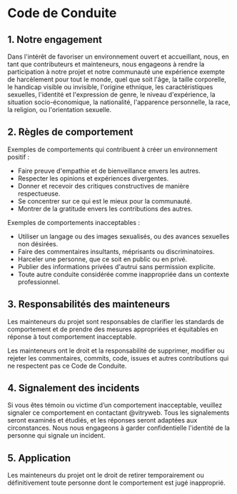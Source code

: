 # Code de Conduite

## 1. Notre engagement

Dans l'intérêt de favoriser un environnement ouvert et accueillant, nous, en tant que contributeurs et mainteneurs, nous engageons à rendre la participation à notre projet et notre communauté une expérience exempte de harcèlement pour tout le monde, quel que soit l'âge, la taille corporelle, le handicap visible ou invisible, l'origine ethnique, les caractéristiques sexuelles, l'identité et l'expression de genre, le niveau d'expérience, la situation socio-économique, la nationalité, l'apparence personnelle, la race, la religion, ou l'orientation sexuelle.

## 2. Règles de comportement

Exemples de comportements qui contribuent à créer un environnement positif :

- Faire preuve d'empathie et de bienveillance envers les autres.
- Respecter les opinions et expériences divergentes.
- Donner et recevoir des critiques constructives de manière respectueuse.
- Se concentrer sur ce qui est le mieux pour la communauté.
- Montrer de la gratitude envers les contributions des autres.

Exemples de comportements inacceptables :

- Utiliser un langage ou des images sexualisés, ou des avances sexuelles non désirées.
- Faire des commentaires insultants, méprisants ou discriminatoires.
- Harceler une personne, que ce soit en public ou en privé.
- Publier des informations privées d'autrui sans permission explicite.
- Toute autre conduite considérée comme inappropriée dans un contexte professionnel.

## 3. Responsabilités des mainteneurs

Les mainteneurs du projet sont responsables de clarifier les standards de comportement et de prendre des mesures appropriées et équitables en réponse à tout comportement inacceptable.

Les mainteneurs ont le droit et la responsabilité de supprimer, modifier ou rejeter les commentaires, commits, code, issues et autres contributions qui ne respectent pas ce Code de Conduite.

## 4. Signalement des incidents

Si vous êtes témoin ou victime d’un comportement inacceptable, veuillez signaler ce comportement en contactant @vitryweb. Tous les signalements seront examinés et étudiés, et les réponses seront adaptées aux circonstances. Nous nous engageons à garder confidentielle l'identité de la personne qui signale un incident.

## 5. Application

Les mainteneurs du projet ont le droit de retirer temporairement ou définitivement toute personne dont le comportement est jugé inapproprié.
